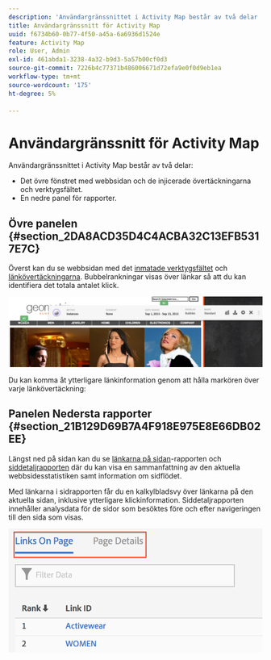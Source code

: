 ```yaml
---
description: 'Användargränssnittet i Activity Map består av två delar '
title: Användargränssnitt för Activity Map
uuid: f6734b60-0b77-4f50-a45a-6a6936d1524e
feature: Activity Map
role: User, Admin
exl-id: 461abda1-3238-4a32-b9d3-5a57b00cf0d3
source-git-commit: 7226b4c77371b486006671d72efa9e0f0d9eb1ea
workflow-type: tm+mt
source-wordcount: '175'
ht-degree: 5%

---
```


# Användargränssnitt för Activity Map

Användargränssnittet i Activity Map består av två delar:

* Det övre fönstret med webbsidan och de injicerade övertäckningarna och verktygsfältet.
* En nedre panel för rapporter.

## Övre panelen {#section_2DA8ACD35D4C4ACBA32C13EFB5317E7C}

Överst kan du se webbsidan med det [inmatade verktygsfältet](/help/analyze/activity-map/activitymap-standard-live.md) och [länkövertäckningarna](/help/analyze/activity-map/activitymap-gainerslosers.md). Bubbelrankningar visas över länkar så att du kan identifiera det totala antalet klick.

![](assets/top_panel.png)

Du kan komma åt ytterligare länkinformation genom att hålla markören över varje länkövertäckning:

## Panelen Nedersta rapporter {#section_21B129D69B7A4F918E975E8E66DB02EE}

Längst ned på sidan kan du se [länkarna på sidan](/help/analyze/activity-map/activitymap-links-report.md)-rapporten och [siddetaljrapporten](/help/analyze/activity-map/activitymap-page-flow.md) där du kan visa en sammanfattning av den aktuella webbsidesstatistiken samt information om sidflödet.

Med länkarna i sidrapporten får du en kalkylbladsvy över länkarna på den aktuella sidan, inklusive ytterligare klickinformation. Siddetaljrapporten innehåller analysdata för de sidor som besöktes före och efter navigeringen till den sida som visas.

![](assets/bottom_panel.png)
